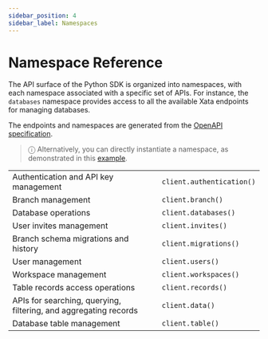 ```yaml
---
sidebar_position: 4
sidebar_label: Namespaces
---
```


# Namespace Reference

The API surface of the Python SDK is organized into namespaces, with each namespace associated with a specific set of APIs. For instance, the `databases` namespace provides access to all the available Xata endpoints for managing databases. 

The endpoints and namespaces are generated from the [OpenAPI specification](/rest-api/openapi).

> ⓘ Alternatively, you can directly instantiate a namespace, as demonstrated in this [example](python-sdk/examples#get-a-record-from-a-table).

|   |   |
|---|---|
| Authentication and API key management | `client.authentication()` |
| Branch management | `client.branch()` |
| Database operations | `client.databases()` |
| User invites management | `client.invites()` |
| Branch schema migrations and history | `client.migrations()` |
| User management | `client.users()` |
| Workspace management | `client.workspaces()` |
| Table records access operations | `client.records()` |
| APIs for searching, querying, filtering, and aggregating records | `client.data()` |
| Database table management | `client.table()` |
